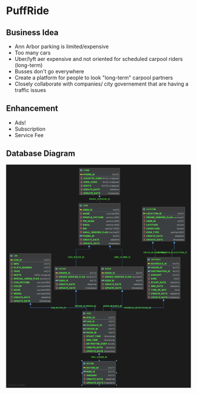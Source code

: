 # PuffRide

## Business Idea

- Ann Arbor parking is limited/expensive
- Too many cars
- Uber/lyft aer expensive and not oriented for scheduled carpool riders (long-term)
- Busses don't go everywhere
- Create a platform for people to look "long-term" carpool partners
- Closely collaborate with companies/ city governement that are having a traffic issues


## Enhancement

- Ads!
- Subscription
- Service Fee


## Database Diagram

![physical diagrarm](puffride.png)
